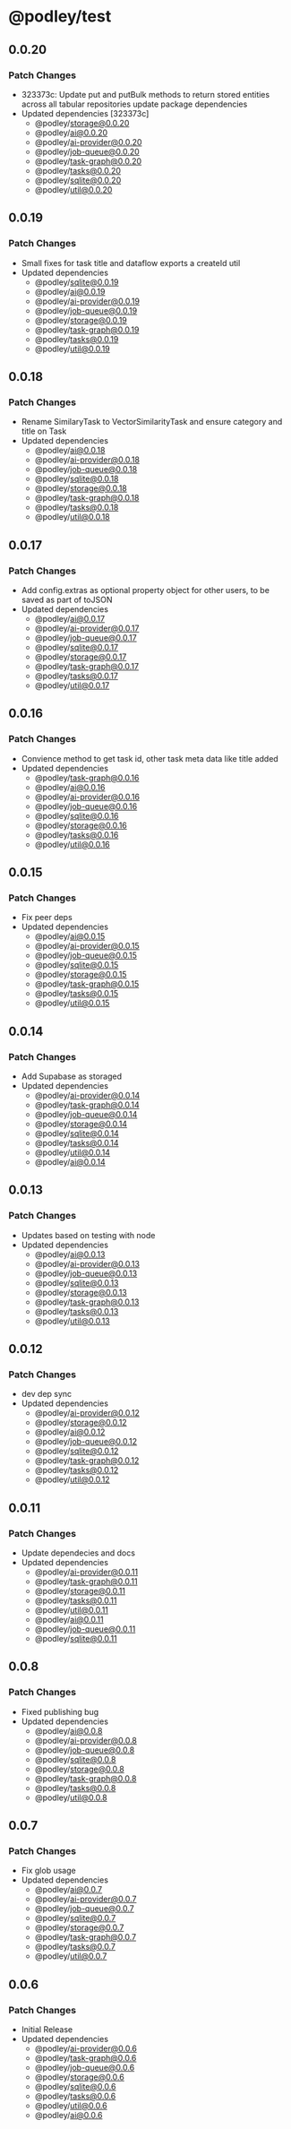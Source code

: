 # @podley/test

## 0.0.20

### Patch Changes

- 323373c: Update put and putBulk methods to return stored entities across all tabular repositories
  update package dependencies
- Updated dependencies [323373c]
  - @podley/storage@0.0.20
  - @podley/ai@0.0.20
  - @podley/ai-provider@0.0.20
  - @podley/job-queue@0.0.20
  - @podley/task-graph@0.0.20
  - @podley/tasks@0.0.20
  - @podley/sqlite@0.0.20
  - @podley/util@0.0.20

## 0.0.19

### Patch Changes

- Small fixes for task title and dataflow exports a createId util
- Updated dependencies
  - @podley/sqlite@0.0.19
  - @podley/ai@0.0.19
  - @podley/ai-provider@0.0.19
  - @podley/job-queue@0.0.19
  - @podley/storage@0.0.19
  - @podley/task-graph@0.0.19
  - @podley/tasks@0.0.19
  - @podley/util@0.0.19

## 0.0.18

### Patch Changes

- Rename SimilaryTask to VectorSimilarityTask and ensure category and title on Task
- Updated dependencies
  - @podley/ai@0.0.18
  - @podley/ai-provider@0.0.18
  - @podley/job-queue@0.0.18
  - @podley/sqlite@0.0.18
  - @podley/storage@0.0.18
  - @podley/task-graph@0.0.18
  - @podley/tasks@0.0.18
  - @podley/util@0.0.18

## 0.0.17

### Patch Changes

- Add config.extras as optional property object for other users, to be saved as part of toJSON
- Updated dependencies
  - @podley/ai@0.0.17
  - @podley/ai-provider@0.0.17
  - @podley/job-queue@0.0.17
  - @podley/sqlite@0.0.17
  - @podley/storage@0.0.17
  - @podley/task-graph@0.0.17
  - @podley/tasks@0.0.17
  - @podley/util@0.0.17

## 0.0.16

### Patch Changes

- Convience method to get task id, other task meta data like title added
- Updated dependencies
  - @podley/task-graph@0.0.16
  - @podley/ai@0.0.16
  - @podley/ai-provider@0.0.16
  - @podley/job-queue@0.0.16
  - @podley/sqlite@0.0.16
  - @podley/storage@0.0.16
  - @podley/tasks@0.0.16
  - @podley/util@0.0.16

## 0.0.15

### Patch Changes

- Fix peer deps
- Updated dependencies
  - @podley/ai@0.0.15
  - @podley/ai-provider@0.0.15
  - @podley/job-queue@0.0.15
  - @podley/sqlite@0.0.15
  - @podley/storage@0.0.15
  - @podley/task-graph@0.0.15
  - @podley/tasks@0.0.15
  - @podley/util@0.0.15

## 0.0.14

### Patch Changes

- Add Supabase as storaged
- Updated dependencies
  - @podley/ai-provider@0.0.14
  - @podley/task-graph@0.0.14
  - @podley/job-queue@0.0.14
  - @podley/storage@0.0.14
  - @podley/sqlite@0.0.14
  - @podley/tasks@0.0.14
  - @podley/util@0.0.14
  - @podley/ai@0.0.14

## 0.0.13

### Patch Changes

- Updates based on testing with node
- Updated dependencies
  - @podley/ai@0.0.13
  - @podley/ai-provider@0.0.13
  - @podley/job-queue@0.0.13
  - @podley/sqlite@0.0.13
  - @podley/storage@0.0.13
  - @podley/task-graph@0.0.13
  - @podley/tasks@0.0.13
  - @podley/util@0.0.13

## 0.0.12

### Patch Changes

- dev dep sync
- Updated dependencies
  - @podley/ai-provider@0.0.12
  - @podley/storage@0.0.12
  - @podley/ai@0.0.12
  - @podley/job-queue@0.0.12
  - @podley/sqlite@0.0.12
  - @podley/task-graph@0.0.12
  - @podley/tasks@0.0.12
  - @podley/util@0.0.12

## 0.0.11

### Patch Changes

- Update dependecies and docs
- Updated dependencies
  - @podley/ai-provider@0.0.11
  - @podley/task-graph@0.0.11
  - @podley/storage@0.0.11
  - @podley/tasks@0.0.11
  - @podley/util@0.0.11
  - @podley/ai@0.0.11
  - @podley/job-queue@0.0.11
  - @podley/sqlite@0.0.11

## 0.0.8

### Patch Changes

- Fixed publishing bug
- Updated dependencies
  - @podley/ai@0.0.8
  - @podley/ai-provider@0.0.8
  - @podley/job-queue@0.0.8
  - @podley/sqlite@0.0.8
  - @podley/storage@0.0.8
  - @podley/task-graph@0.0.8
  - @podley/tasks@0.0.8
  - @podley/util@0.0.8

## 0.0.7

### Patch Changes

- Fix glob usage
- Updated dependencies
  - @podley/ai@0.0.7
  - @podley/ai-provider@0.0.7
  - @podley/job-queue@0.0.7
  - @podley/sqlite@0.0.7
  - @podley/storage@0.0.7
  - @podley/task-graph@0.0.7
  - @podley/tasks@0.0.7
  - @podley/util@0.0.7

## 0.0.6

### Patch Changes

- Initial Release
- Updated dependencies
  - @podley/ai-provider@0.0.6
  - @podley/task-graph@0.0.6
  - @podley/job-queue@0.0.6
  - @podley/storage@0.0.6
  - @podley/sqlite@0.0.6
  - @podley/tasks@0.0.6
  - @podley/util@0.0.6
  - @podley/ai@0.0.6
